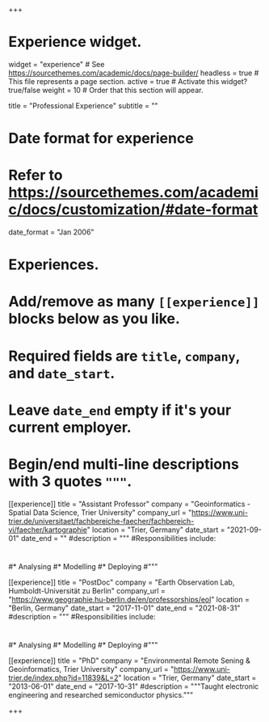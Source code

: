 +++
# Experience widget.
widget = "experience"  # See https://sourcethemes.com/academic/docs/page-builder/
headless = true  # This file represents a page section.
active = true  # Activate this widget? true/false
weight = 10  # Order that this section will appear.

title = "Professional Experience"
subtitle = ""

# Date format for experience
#   Refer to https://sourcethemes.com/academic/docs/customization/#date-format
date_format = "Jan 2006"

# Experiences.
#   Add/remove as many `[[experience]]` blocks below as you like.
#   Required fields are `title`, `company`, and `date_start`.
#   Leave `date_end` empty if it's your current employer.
#   Begin/end multi-line descriptions with 3 quotes `"""`.
[[experience]]
  title = "Assistant Professor"
  company = "Geoinformatics - Spatial Data Science, Trier University"
  company_url = "https://www.uni-trier.de/universitaet/fachbereiche-faecher/fachbereich-vi/faecher/kartographie"
  location = "Trier, Germany"
  date_start = "2021-09-01"
  date_end = ""
  #description = """
  #Responsibilities include:
  #
  #* Analysing
  #* Modelling
  #* Deploying
  #"""

[[experience]]
  title = "PostDoc"
  company = "Earth Observation Lab, Humboldt-Universität zu Berlin"
  company_url = "https://www.geographie.hu-berlin.de/en/professorships/eol"
  location = "Berlin, Germany"
  date_start = "2017-11-01"
  date_end = "2021-08-31"
  #description = """
  #Responsibilities include:
  #
  #* Analysing
  #* Modelling
  #* Deploying
  #"""

[[experience]]
  title = "PhD"
  company = "Environmental Remote Sening & Geoinformatics, Trier University"
  company_url = "https://www.uni-trier.de/index.php?id=11839&L=2"
  location = "Trier, Germany"
  date_start = "2013-06-01"
  date_end = "2017-10-31"
  #description = """Taught electronic engineering and researched semiconductor physics."""

  
+++
